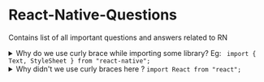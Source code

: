 # React-Native-Questions
Contains list of all important questions and answers related to RN
<details>
<summary> Why do we use curly brace while importing some library? Eg: <code> import { Text, StyleSheet } from "react-native"; </code> </summary>
Curcly braces are used to import small pieces of library. In above example we just want to make use of Text and StyleSheet component from react-native, so they are put in curly braces.
</details>

<details>
  <summary>Why didn't we use curly braces here ? <code>import React from "react";</code> </summary>
    Because we wanted to import entire library and not part of react. 
</details>
